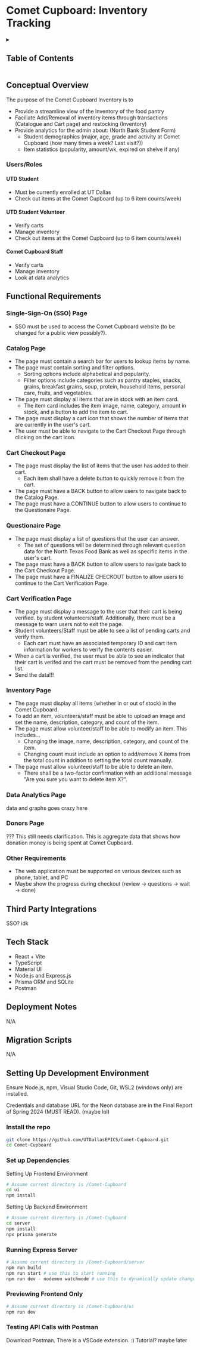 # Comet Cupboard: Inventory Tracking

<!-- markdownlint-disable-next-line MD033 -->
<details><summary><h2>Table of Contents</h2></summary>

- [Comet Cupboard: Inventory Tracking](#comet-cupboard-inventory-tracking)
  - [Conceptual Overview](#conceptual-overview)
    - [Users/Roles](#usersroles)
      - [UTD Student](#utd-student)
      - [UTD Student Volunteer](#utd-student-volunteer)
      - [Comet Cupboard Staff](#comet-cupboard-staff)
  - [Functional Requirements](#functional-requirements)
    - [Single-Sign-On (SSO) Page](#single-sign-on-sso-page)
    - [Catalog Page](#catalog-page)
    - [Cart Checkout Page](#cart-checkout-page)
    - [Questionaire Page](#questionaire-page)
    - [Cart Verification Page](#cart-verification-page)
    - [Inventory Page](#inventory-page)
    - [Data Analytics Page](#data-analytics-page)
    - [Donors Page](#donors-page)
    - [Other Requirements](#other-requirements)
  - [Third Party Integrations](#third-party-integrations)
  - [Tech Stack](#tech-stack)
  - [Deployment Notes](#deployment-notes)
  - [Migration Scripts](#migration-scripts)
  - [Setting Up Development Environment](#setting-up-development-environment)
    - [Install the repo](#install-the-repo)
    - [Set up Dependencies](#set-up-dependencies)
    - [Running Express Server](#running-express-server)
    - [Previewing Frontend Only](#previewing-frontend-only)
    - [Testing API Calls with Postman](#testing-api-calls-with-postman)

</details>

## Conceptual Overview

The purpose of the Comet Cupboard Inventory is to

- Provide a streamline view of the inventory of the food pantry
- Faciliate Add/Removal of inventory items through transactions (Catalogue and Cart page) and restocking (Inventory)
- Provide analytics for the admin about: (North Bank Student Form)
  - Student demographics (major, age, grade and activity at Comet Cupboard (how many times a week? Last visit?))
  - Item statistics (popularity, amount/wk, expired on shelve if any)

### Users/Roles

#### UTD Student

- Must be currently enrolled at UT Dallas
- Check out items at the Comet Cupboard (up to 6 item counts/week)

#### UTD Student Volunteer

- Verify carts
- Manage inventory
- Check out items at the Comet Cupboard (up to 6 item counts/week)

#### Comet Cupboard Staff

- Verify carts
- Manage inventory
- Look at data analytics

## Functional Requirements

### Single-Sign-On (SSO) Page

- SSO must be used to access the Comet Cupboard website (to be changed for a public view possibly?).

### Catalog Page

- The page must contain a search bar for users to lookup items by name.
- The page must contain sorting and filter options.
  - Sorting options include alphabetical and popularity.
  - Filter options include categories such as pantry staples, snacks, grains, breakfast grains, soup, protein, household items, personal care, fruits, and vegetables.
- The page must display all items that are in stock with an item card.
  - The item card includes the item image, name, category, amount in stock, and a button to add the item to cart.
- The page must display a cart icon that shows the number of items that are currently in the user's cart.
- The user must be able to navigate to the Cart Checkout Page through clicking on the cart icon.

### Cart Checkout Page

- The page must display the list of items that the user has added to their cart.
  - Each item shall have a delete button to quickly remove it from the cart.
- The page must have a BACK button to allow users to navigate back to the Catalog Page.
- The page must have a CONTINUE button to allow users to continue to the Questionaire Page.

### Questionaire Page

- The page must display a list of questions that the user can answer.
  - The set of questions will be determined through relevant question data for the North Texas Food Bank as well as specific items in the user's cart.
- The page must have a BACK button to allow users to navigate back to the Cart Checkout Page.
- The page must have a FINALIZE CHECKOUT button to allow users to continue to the Cart Verification Page.

### Cart Verification Page

- The page must display a message to the user that their cart is being verified. by student volunteers/staff. Additionally, there must be a message to warn users not to exit the page.
- Student volunteers/Staff must be able to see a list of pending carts and verify them.
  - Each cart must have an associated temporary ID and cart item information for workers to verify the contents easier.
- When a cart is verified, the user must be able to see an indicator that their cart is verifed and the cart must be removed from the pending cart list.
- Send the data!!!

### Inventory Page

- The page must display all items (whether in or out of stock) in the Comet Cupboard.
- To add an item, volunteers/staff must be able to upload an image and set the name, description, category, and count of the item.
- The page must allow volunteer/staff to be able to modify an item. This includes...
  - Changing the image, name, description, category, and count of the item.
  - Changing count must include an option to add/remove X items from the total count in addition to setting the total count manually.
- The page must allow volunteer/staff to be able to delete an item.
  - There shall be a two-factor confirmation with an additional message "Are you sure you want to delete item X?".

### Data Analytics Page

data and graphs goes crazy here

### Donors Page

??? This still needs clarification. This is aggregate data that shows how donation money is being spent at Comet Cupboard.

### Other Requirements

- The web application must be supported on various devices such as phone, tablet, and PC
- Maybe show the progress during checkout (review -> questions -> wait -> done)

## Third Party Integrations

SSO? idk

## Tech Stack

- React + Vite
- TypeScript
- Material UI
- Node.js and Express.js
- Prisma ORM and SQLite
- Postman

## Deployment Notes

N/A

## Migration Scripts

N/A

## Setting Up Development Environment

Ensure Node.js, npm, Visual Studio Code, Git, WSL2 (windows only) are installed.

Credentials and database URL for the Neon database are in the Final Report of Spring 2024 (MUST READ). (maybe lol)

### Install the repo

```bash
git clone https://github.com/UTDallasEPICS/Comet-Cupboard.git
cd Comet-Cupboard
```

### Set up Dependencies

Setting Up Frontend Environment

```bash
# Assume current directory is /Comet-Cupboard
cd ui
npm install
```

Setting Up Backend Environment

```bash
# Assume current directory is /Comet-Cupboard
cd server
npm install
npx prisma generate
```

### Running Express Server

```bash
# Assume current directory is /Comet-Cupboard/server
npm run build
npm run start # use this to start running
npm run dev - nodemon watchmode # use this to dynamically update changed backend files while running
```

### Previewing Frontend Only

```bash
# Assume current directory is /Comet-Cupboard/ui
npm run dev
```

### Testing API Calls with Postman

Download Postman. There is a VSCode extension. :)
Tutorial? maybe later
